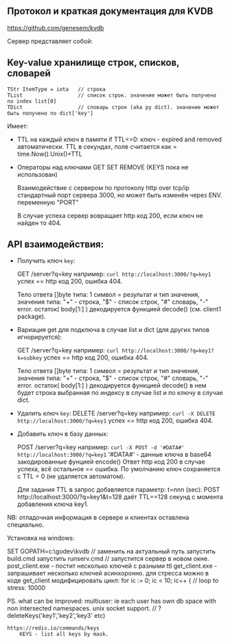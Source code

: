 ﻿
## Протокол и краткая документация для KVDB

   https://github.com/genesem/kvdb

Сервер представляет собой:

## Key-value хранилище строк, списков, словарей

	TStr ItemType = iota   // строка
	TList                  // список строк. значение может быть получено по index list[0]
	TDict                  // словарь строк (aka py dict). значение может быть получено по dict['key']

Имеет:

* TTL на каждый ключ в памяти
    if TTL<=0: ключ - expired and removed автоматически.
    TTL в секундах,  поле считается как = time.Now().Unix()+TTL

* Операторы над ключами
  GET SET REMOVE (KEYS пока не использован)

  Взаимодействие с сервером по протоколу http over tcp/ip 
  стандартный порт сервера 3000, но может быть изменён через ENV. переменную "PORT"

  В случае успеха сервер вовращает http код 200,
  если ключ не найден то 404.
  
## API взаимодействия:

*  Получить ключ `key`:

    GET /server?q=key например: `curl http://localhost:3000/?q=key1`
    успех == http код 200, ошибка 404.

    Тело ответа []byte типа: 1 символ = результат и тип значения,
                  значения типа: "+" - строка, "$" - список строк, "#" словарь, "-" error.
                  остаток( body[1:] ) декодируется функцией decode() (см. client1 package).

* Вариация get для подключа в случае list и dict (для других типов игнорируется):

    GET /server?q=key например: `curl http://localhost:3000/?q=key1?k=subkey`
    успех == http код 200, ошибка 404.

    Тело ответа []byte типа: 1 символ = результат и тип значения,
                  значения типа: "+" - строка, "$" - список строк, "#" словарь, "-" error.
                  остаток( body[1:] ) декодируется функцией decode() в нем будет строка выбранная по 
                  индексу в случае list и по ключу в случае dict.

* Удалить ключ `key`:
    DELETE /server?q=key например: `curl -X DELETE http://localhost:3000/?q=key1`
    успех == http код 200, ошибка 404.

* Добавить ключ в базу данных:
    
    POST /server?q=key например: `curl -X POST -d '#DATA#' http://localhost:3000/?q=key1`
    '#DATA#' -  данные ключа в base64 закодированные фунцией encode()
    Ответ http код 200 в случае успеха, всё остальное == ошибка.
    По умолчанию ключ сохраняется с TTL = 0 (не удаляется автоматом).

    Для задания TTL в запрос добавляется параметр: 
    t=nnn (sec): POST http://localhost:3000/?q=key1&t=128 
        даёт TTL==128 секунд с момента добавления ключа key1.



NB: отладочная информация в сервере и клиентах оставлена специально.


Установка на windows:

SET GOPATH=c:\godev\kvdb  // заменить на актуальный путь
запустить build.cmd
запустить runserv.cmd // запустится сервер в новом окне.
post_client.exe - постит несколько ключей с разными ttl
get_client.exe - запрашивает несколько ключей асинхоронно.
    для стресса можно в коде get_client модифицировать цикл:
    	for ic := 0; ic < 10; ic++ { // loop to stress: 10000




           



PS. what can be improved:
    multiuser: ie each user has own db space with non intersected namespaces.
    unix socket support. // ?
    deleteKeys('key1','key2','key3' etc) 

    https://redis.io/commands/keys
        KEYS - list all keys by mask.
